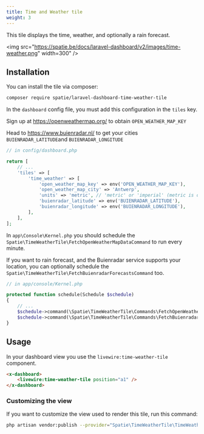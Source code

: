 ```yaml
---
title: Time and Weather tile
weight: 3
---
```


This tile displays the time, weather, and optionally a rain forecast.

<img src="https://spatie.be/docs/laravel-dashboard/v2/images/time-weather.png" width=300" />

## Installation

You can install the tile via composer:

```bash
composer require spatie/laravel-dashboard-time-weather-tile
```

In the `dashboard` config file, you must add this configuration in the `tiles` key.

Sign up at https://openweathermap.org/ to obtain `OPEN_WEATHER_MAP_KEY`

Head to https://www.buienradar.nl/ to get your cities `BUIENRADAR_LATITUDE`and `BUIENRADAR_LONGITUDE`

```php
// in config/dashboard.php

return [
    // ...
    'tiles' => [
        'time_weather' => [
            'open_weather_map_key' => env('OPEN_WEATHER_MAP_KEY'),
            'open_weather_map_city' => 'Antwerp',
            'units' => 'metric', // 'metric' or 'imperial' (metric is default)
            'buienradar_latitude' => env('BUIENRADAR_LATITUDE'),
            'buienradar_longitude' => env('BUIENRADAR_LONGITUDE'),
        ],
    ],
];
```

In `app\Console\Kernel.php` you should schedule the `Spatie\TimeWeatherTile\FetchOpenWeatherMapDataCommand` to run every minute. 

If you want to rain forecast, and the Buienradar service supports your location, you can optionally schedule the `Spatie\TimeWeatherTile\FetchBuienradarForecastsCommand` too.

```php
// in app/console/Kernel.php

protected function schedule(Schedule $schedule)
{
    // ...
    $schedule->command(\Spatie\TimeWeatherTile\Commands\FetchOpenWeatherMapDataCommand::class)->everyMinute();
    $schedule->command(\Spatie\TimeWeatherTile\Commands\FetchBuienradarForecastsCommand::class)->everyMinute();
}
```

## Usage

In your dashboard view you use the `livewire:time-weather-tile` component.

```html
<x-dashboard>
    <livewire:time-weather-tile position="a1" />
</x-dashboard>
```

### Customizing the view

If you want to customize the view used to render this tile, run this command:

```bash
php artisan vendor:publish --provider="Spatie\TimeWeatherTile\TimeWeatherTileServiceProvider" --tag="dashboard-time-weather-tile-views"
```
